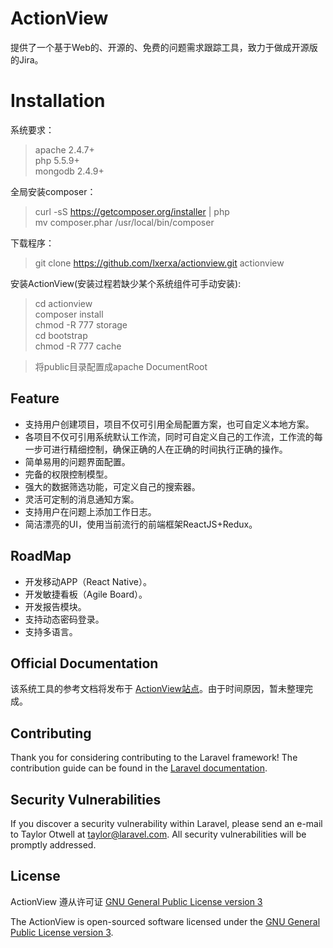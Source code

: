 # ActionView

提供了一个基于Web的、开源的、免费的问题需求跟踪工具，致力于做成开源版的Jira。

# Installation

系统要求：
> apache 2.4.7+  
> php 5.5.9+  
> mongodb 2.4.9+  

全局安装composer：   
> curl -sS https://getcomposer.org/installer | php  
> mv composer.phar /usr/local/bin/composer

下载程序：
> git clone https://github.com/lxerxa/actionview.git actionview

安装ActionView(安装过程若缺少某个系统组件可手动安装):
> cd actionview   
> composer install    
> chmod -R 777 storage    
> cd bootstrap   
> chmod -R 777 cache 

> 将public目录配置成apache DocumentRoot  
 

## Feature

* 支持用户创建项目，项目不仅可引用全局配置方案，也可自定义本地方案。
* 各项目不仅可引用系统默认工作流，同时可自定义自己的工作流，工作流的每一步可进行精细控制，确保正确的人在正确的时间执行正确的操作。
* 简单易用的问题界面配置。
* 完备的权限控制模型。
* 强大的数据筛选功能，可定义自己的搜索器。
* 灵活可定制的消息通知方案。
* 支持用户在问题上添加工作日志。
* 简洁漂亮的UI，使用当前流行的前端框架ReactJS+Redux。

## RoadMap

* 开发移动APP（React Native）。
* 开发敏捷看板（Agile Board）。
* 开发报告模块。
* 支持动态密码登录。
* 支持多语言。


## Official Documentation

该系统工具的参考文档将发布于 [ActionView站点](http://actionview.cn/docs)。由于时间原因，暂未整理完成。

## Contributing

Thank you for considering contributing to the Laravel framework! The contribution guide can be found in the [Laravel documentation](http://laravel.com/docs/contributions).

## Security Vulnerabilities

If you discover a security vulnerability within Laravel, please send an e-mail to Taylor Otwell at taylor@laravel.com. All security vulnerabilities will be promptly addressed.

## License

ActionView 遵从许可证 [GNU General Public License version 3](http://www.gnu.org/licenses/gpl-3.0.html)

The ActionView is open-sourced software licensed under the [GNU General Public License version 3](http://www.gnu.org/licenses/gpl-3.0.html).
